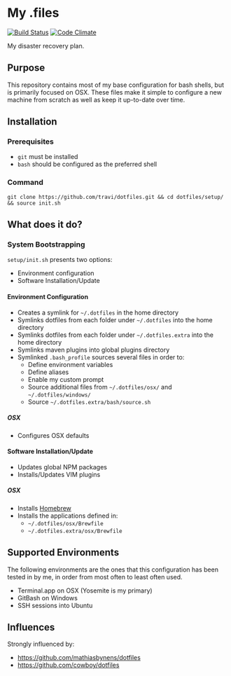 My .files
=========

[![Build Status](http://img.shields.io/travis/travi/dotfiles.svg?style=flat)](https://travis-ci.org/travi/dotfiles)
[![Code Climate](https://img.shields.io/codeclimate/github/travi/dotfiles.svg)](https://codeclimate.com/github/travi/dotfiles)

My disaster recovery plan.

## Purpose

This repository contains most of my base configuration for bash shells, but is primarily focused on OSX. These files make it simple to configure a new machine
from scratch as well as keep it up-to-date over time.

## Installation
### Prerequisites
* `git` must be installed
* `bash` should be configured as the preferred shell

### Command
```
git clone https://github.com/travi/dotfiles.git && cd dotfiles/setup/ && source init.sh
```

## What does it do?

### System Bootstrapping

`setup/init.sh` presents two options:

* Environment configuration
* Software Installation/Update

#### Environment Configuration
* Creates a symlink for `~/.dotfiles` in the home directory
* Symlinks dotfiles from each folder under `~/.dotfiles` into the home directory
* Symlinks dotfiles from each folder under `~/.dotfiles.extra` into the home directory
* Symlinks maven plugins into global plugins directory
* Symlinked `.bash_profile` sources several files in order to:
    * Define environment variables
    * Define aliases
    * Enable my custom prompt
    * Source additional files from `~/.dotfiles/osx/` and `~/.dotfiles/windows/`
    * Source `~/.dotfiles.extra/bash/source.sh`


##### OSX
 * Configures OSX defaults

#### Software Installation/Update
* Updates global NPM packages
* Installs/Updates VIM plugins

##### OSX
* Installs [Homebrew](http://brew.sh/)
* Installs the applications defined in:
    * `~/.dotfiles/osx/Brewfile`
    * `~/.dotfiles.extra/osx/Brewfile`

## Supported Environments
The following environments are the ones that this configuration has been tested
in by me, in order from most often to least often used.

* Terminal.app on OSX (Yosemite is my primary)
* GitBash on Windows
* SSH sessions into Ubuntu

## Influences

Strongly influenced by:

* https://github.com/mathiasbynens/dotfiles
* https://github.com/cowboy/dotfiles
